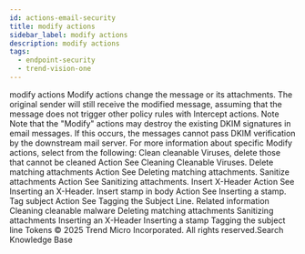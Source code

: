 ```yaml
---
id: actions-email-security
title: modify actions
sidebar_label: modify actions
description: modify actions
tags:
  - endpoint-security
  - trend-vision-one
---
```


 modify actions Modify actions change the message or its attachments. The original sender will still receive the modified message, assuming that the message does not trigger other policy rules with Intercept actions. Note Note that the "Modify" actions may destroy the existing DKIM signatures in email messages. If this occurs, the messages cannot pass DKIM verification by the downstream mail server. For more information about specific Modify actions, select from the following: Clean cleanable Viruses, delete those that cannot be cleaned Action See Cleaning Cleanable Viruses. Delete matching attachments Action See Deleting matching attachments. Sanitize attachments Action See Sanitizing attachments. Insert X-Header Action See Inserting an X-Header. Insert stamp in body Action See Inserting a stamp. Tag subject Action See Tagging the Subject Line. Related information Cleaning cleanable malware Deleting matching attachments Sanitizing attachments Inserting an X-Header Inserting a stamp Tagging the subject line Tokens © 2025 Trend Micro Incorporated. All rights reserved.Search Knowledge Base